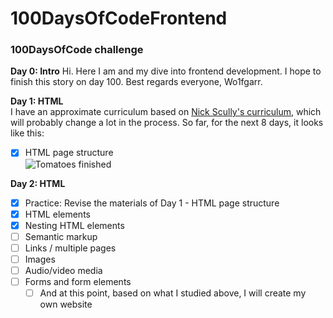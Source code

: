 # 100DaysOfCodeFrontend
### 100DaysOfCode challenge 

**Day 0: Intro**
Hi. Here I am and my dive into frontend development. I hope to finish this story on day 100. Best regards everyone, Wo1fgarr.

**Day 1: HTML**  
I have an approximate curriculum based on [Nick Scully's curriculum](https://levelup.gitconnected.com/a-100daysofcode-timeboxed-front-end-development-curriculum-cb4b6c2081c2), which will probably change a lot in the process. So far, for the next 8 days, it looks like this:
* [x] HTML page structure  
![Tomatoes finished](https://i.ibb.co/wWwRmVn/2022-11-12-161427.png)  

**Day 2: HTML**
* [x] Practice: Revise the materials of Day 1 - HTML page structure
* [x] HTML elements
* [x] Nesting HTML elements
* [ ] Semantic markup
* [ ] Links / multiple pages
* [ ] Images
* [ ] Audio/video media
* [ ] Forms and form elements
  * [ ] And at this point, based on what I studied above, I will create my own website
